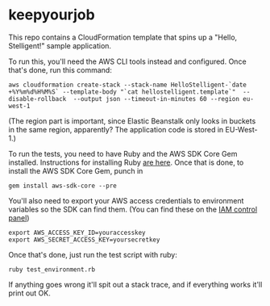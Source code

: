 keepyourjob
===========

This repo contains a CloudFormation template that spins up a "Hello, Stelligent!" sample application.

To run this, you'll need the AWS CLI tools instead and configured. Once that's done, run this command:

    aws cloudformation create-stack --stack-name HelloStelligent-`date +%Y%m%d%H%M%S` --template-body "`cat hellostelligent.template`"  --disable-rollback  --output json --timeout-in-minutes 60 --region eu-west-1

(The region part is important, since Elastic Beanstalk only looks in buckets in the same region, apparently? The application code is stored in EU-West-1.)

To run the tests, you need to have Ruby and the AWS SDK Core Gem installed. Instructions for installing Ruby [are here](https://www.ruby-lang.org/en/downloads/). Once that is done, to install the AWS SDK Core Gem, punch in

    gem install aws-sdk-core --pre

You'll also need to export your AWS access credentials to environment variables so the SDK can find them. (You can find these on the [IAM control panel](https://console.aws.amazon.com/iam/home?region=eu-west-1#))

    export AWS_ACCESS_KEY_ID=youraccesskey
    export AWS_SECRET_ACCESS_KEY=yoursecretkey

Once that's done, just run the test script with ruby:

    ruby test_environment.rb

If anything goes wrong it'll spit out a stack trace, and if everything works it'll print out OK.
